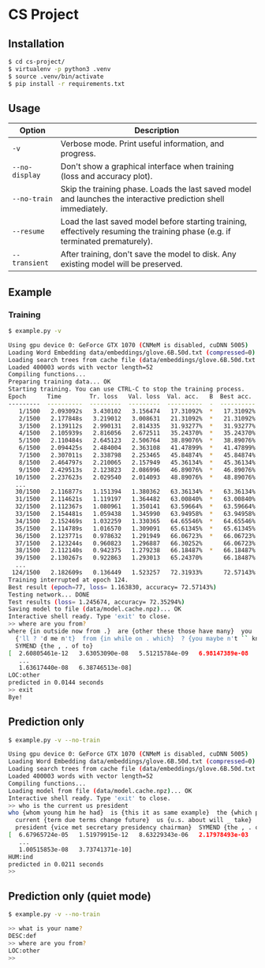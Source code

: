 # CS Project

## Installation

```bash
$ cd cs-project/
$ virtualenv -p python3 .venv
$ source .venv/bin/activate
$ pip install -r requirements.txt
```

## Usage

| Option         | Description                                                                                                                   |
|----------------|-------------------------------------------------------------------------------------------------------------------------------|
| `-v`           | Verbose mode. Print useful information, and progress.                                                                         |
| `--no-display` | Don't show a graphical interface when training (loss and accuracy plot).                                                      |
| `--no-train`   | Skip the training phase. Loads the last saved model and launches the interactive prediction shell immediately.                |
| `--resume`     | Load the last saved model before starting training, effectively resuming the training phase (e.g. if terminated prematurely). |
| `--transient`  | After training, don't save the model to disk. Any existing model will be preserved.                                           |

## Example

### Training

```bash
$ example.py -v

Using gpu device 0: GeForce GTX 1070 (CNMeM is disabled, cuDNN 5005)
Loading Word Embedding data/embeddings/glove.6B.50d.txt (compressed=0)...
Loading search trees from cache file (data/embeddings/glove.6B.50d.txt.cache)...
Loaded 400003 words with vector length=52
Compiling functions...
Preparing training data... OK
Starting training. You can use CTRL-C to stop the training process.
Epoch      Time        Tr. loss   Val. loss  Val. acc.   B  Best acc.
---------  ----------  ---------  ---------  ----------  -  ----------
   1/1500   2.093092s   3.430102   3.156474   17.31092%  *   17.31092%
   2/1500   2.177848s   3.219012   3.008631   21.31092%  *   21.31092%
   3/1500   2.139112s   2.990131   2.814335   31.93277%  *   31.93277%
   4/1500   2.105939s   2.816056   2.672511   35.24370%  *   35.24370%
   5/1500   2.110484s   2.645123   2.506764   38.89076%  *   38.89076%
   6/1500   2.094425s   2.484004   2.363108   41.47899%  *   41.47899%
   7/1500   2.307011s   2.338798   2.253465   45.84874%  *   45.84874%
   8/1500   2.464797s   2.210065   2.157949   45.36134%  *   45.36134%
   9/1500   2.429513s   2.123823   2.086996   46.89076%  *   46.89076%
  10/1500   2.237623s   2.029540   2.014093   48.89076%  *   48.89076%
  ...
  30/1500   2.116877s   1.151394   1.380362   63.36134%  *   63.36134%
  31/1500   2.114621s   1.119197   1.364482   63.00840%  *   63.00840%
  32/1500   2.112367s   1.080961   1.350141   63.59664%  *   63.59664%
  33/1500   2.154481s   1.059438   1.345990   63.94958%  *   63.94958%
  34/1500   2.152469s   1.032259   1.330365   64.65546%  *   64.65546%
  35/1500   2.114789s   1.016570   1.309091   65.61345%  *   65.61345%
  36/1500   2.123771s   0.978632   1.291949   66.06723%  *   66.06723%
  37/1500   2.123244s   0.960823   1.296887   66.30252%      66.06723%
  38/1500   2.112140s   0.942375   1.279238   66.18487%  *   66.18487%
  39/1500   2.130267s   0.922863   1.293013   65.24370%      66.18487%
  ...
 124/1500   2.182609s   0.136449   1.523257   72.31933%      72.57143%
Training interrupted at epoch 124.
Best result (epoch=77, loss= 1.163830, accuracy= 72.57143%)
Testing network... DONE
Test results (loss= 1.245674, accuracy= 72.35294%)
Saving model to file (data/model.cache.npz)... OK
Interactive shell ready. Type 'exit' to close.
>> where are you from?
where {in outside now from .}  are {other these those have many}  you
  {'ll ? 'd me n't}  from {in while on . which}  ? {you maybe n't `` know}
  SYMEND {the , . of to}
[  2.60805461e-12   3.63053090e-08   5.51215784e-09   6.98147389e-08
   ...
   1.63617440e-08   6.38746513e-08]
LOC:other
predicted in 0.0144 seconds
>> exit
Bye!
```

## Prediction only

```bash
$ example.py -v --no-train

Using gpu device 0: GeForce GTX 1070 (CNMeM is disabled, cuDNN 5005)
Loading Word Embedding data/embeddings/glove.6B.50d.txt (compressed=0)...
Loading search trees from cache file (data/embeddings/glove.6B.50d.txt.cache)...
Loaded 400003 words with vector length=52
Compiling functions...
Loading model from file (data/model.cache.npz)... OK
Interactive shell ready. Type 'exit' to close.
>> who is the current us president
who {whom young him he had}  is {this it as same example}  the {which part in of on}
  current {term due terms change future}  us {u.s. about will _ take}
  president {vice met secretary presidency chairman}  SYMEND {the , . of to}
[  6.67965724e-05   1.51979915e-12   8.63229343e-06   2.17978493e-03
   ...
   1.00515853e-08   3.73741371e-10]
HUM:ind
predicted in 0.0211 seconds
>>
```


## Prediction only (quiet mode)

```bash
$ example.py -v --no-train

>> what is your name?
DESC:def
>> where are you from?
LOC:other
>>
```